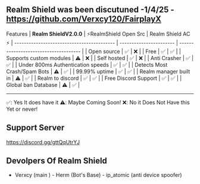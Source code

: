 

Realm Shield was been discutuned -1/4/25 - https://github.com/Verxcy120/FairplayX
---------------------------------------------------------------------------------------------------------------------
Features
| **Realm ShieldV2.0.0**                     | ⚡RealmShield Open Src  |  Realm Shield AC ⚡ 
| ------------------------------------------ | ----------------------- | ------------------------------------- |
| Open source                                | ✅                      | ❌                                   |
| Free                                       | ✅                      | ✅                                   |
| Supports custom modules                    | ⚠️                      | ❌                                   |
| Self hosted                                | ✅                      | ❌                                   |
| Anti Crasher                               | ✅                      | ✅                                   |
| Under 800ms Authentication speeds          | ✅                      | ✅                                   |
| Detects Most Crash/Spam Bots               | ⚠️                      | ✅                                   |
| 99.99% uptime                              | ✅                      | ✅                                   |
| Realm manager built in                     | ⚠️                      | ✅                                   |
| Realm to discord                           | ✅                      | ✅                                   |
| Free Discord Support                       | ✅                      | ✅                                   |
| Global ban Database                        | ⚠️                      | ✅                                   |


-------------------
✅: Yes It does have it
⚠️: Maybe Coming Soon!
❌: No it Does Not Have this Yet or never!

Support Server
-------------------
https://discord.gg/gttQqUtrYJ

Devolpers Of Realm Shield
-------------------
- Verxcy (main ) - Herm (Bot's Base) - ip_atomic (anti device spoofer)
